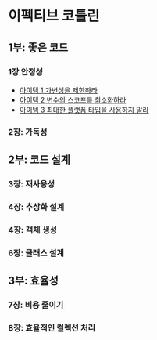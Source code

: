 # 이펙티브 코틀린

## 1부: 좋은 코드
### 1장 안정성
- [아이템 1 가변성을 제한하라](01.mutable.md)
- [아이템 2 변수의 스코프를 최소화하라](02.variable-scope.md)
- [아이템 3 최대한 플랫폼 타입을 사용하지 말라](03.platform-type.md)

### 2장: 가독성

## 2부: 코드 설계

### 3장: 재사용성

### 4장: 추상화 설계

### 4장: 객체 생성

### 6장: 클래스 설계

## 3부: 효율성

### 7장: 비용 줄이기

### 8장: 효율적인 컬렉션 처리

